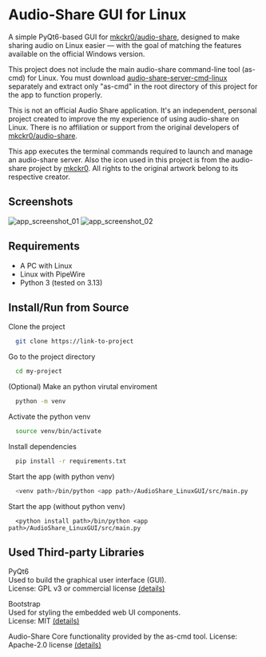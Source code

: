 # Audio-Share GUI for Linux


A simple PyQt6-based GUI for [mkckr0/audio-share](https://github.com/mkckr0/audio-share), designed to make sharing audio on Linux easier — with the goal of matching the features available on the official Windows version. 

This project does not include the main audio-share command-line tool (as-cmd) for Linux.
You must download [audio-share-server-cmd-linux](https://github.com/mkckr0/audio-share/releases) separately and extract only "as-cmd" in the root directory of this project for the app to function properly.

This is not an official Audio Share application.
It's an independent, personal project created to improve the my experience of using audio-share on Linux.
There is no affiliation or support from the original developers of [mkckr0/audio-share](https://github.com/mkckr0/audio-share).

This app executes the terminal commands required to launch and manage an audio-share server. Also the icon used in this project is from the audio-share project by [mkckr0](https://github.com/mkckr0).
All rights to the original artwork belong to its respective creator.

## Screenshots

![app_screenshot_01](https://github.com/user-attachments/assets/021cc3be-b3c9-4211-8040-631be217dcd7)
![app_screenshot_02](https://github.com/user-attachments/assets/6d770ab4-1fc8-4995-b316-f791cd1a9c5c)

## Requirements
* A PC with Linux
* Linux with PipeWire
* Python 3 (tested on 3.13)

## Install/Run from Source

Clone the project

```bash
  git clone https://link-to-project
```

Go to the project directory

```bash
  cd my-project
```

(Optional) Make an python virutal enviroment
```bash
  python -m venv
```
Activate the python venv
```bash
  source venv/bin/activate
```
Install dependencies

```bash
  pip install -r requirements.txt
```

Start the app (with python venv)

```bash
  <venv path>/bin/python <app path>/AudioShare_LinuxGUI/src/main.py
```

Start the app (without python venv)
```
  <python install path>/bin/python <app path>/AudioShare_LinuxGUI/src/main.py
```
## Used Third-party Libraries

PyQt6\
Used to build the graphical user interface (GUI).\
License: GPL v3 or commercial license [(details)](https://www.riverbankcomputing.com/commercial/license-faq)

Bootstrap\
Used for styling the embedded web UI components.\
License: MIT [(details)](https://github.com/twbs/bootstrap/blob/main/LICENSE)

Audio-Share
Core functionality provided by the as-cmd tool.
License: Apache-2.0 license [(details)](https://github.com/mkckr0/audio-share/blob/main/LICENSE)
